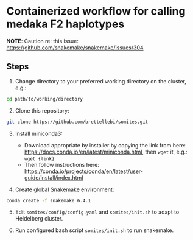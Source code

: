 # Containerized workflow for calling medaka F2 haplotypes

**NOTE**: Caution re: this issue: https://github.com/snakemake/snakemake/issues/304

## Steps

1. Change directory to your preferred working directory on the cluster, e.g.:
```bash
cd path/to/working/directory
```

2. Clone this repository:
```bash
git clone https://github.com/brettellebi/somites.git
```

3. Install miniconda3:
    - Download appropriate by installer by copying the link from here: https://docs.conda.io/en/latest/miniconda.html, then `wget` it, e.g.: `wget {link}`
    - Then follow instructions here: https://conda.io/projects/conda/en/latest/user-guide/install/index.html

4. Create global Snakemake environment:
```bash
conda create -f snakemake_6.4.1
```

5. Edit `somites/config/config.yaml` and `somites/init.sh` to adapt to Heidelberg cluster.

6. Run configured bash script `somites/init.sh` to run snakemake.
